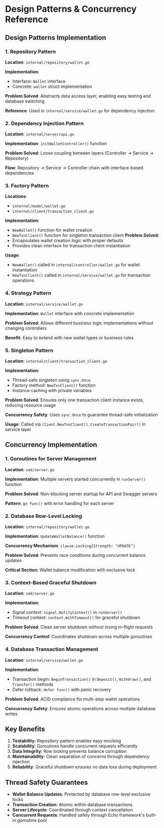 # Design Patterns & Concurrency Reference

## Design Patterns Implementation

### 1. Repository Pattern
**Location**: `internal/repository/wallet.go`

**Implementation**:
- Interface: `Wallet` interface
- Concrete: `wallet` struct implementation

**Problem Solved**:
Abstracts data access layer, enabling easy testing and database switching

**Reference**: Used in `internal/service/wallet.go` for dependency injection

### 2. Dependency Injection Pattern
**Location**: `internal/server/api.go`

**Implementation**:
`initWalletController()` function

**Problem Solved**:
Loose coupling between layers (Controller → Service → Repository)

**Flow**: Repository → Service → Controller chain with interface-based dependencies

### 3. Factory Pattern
**Locations**: 
- `internal/model/wallet.go`
- `internal/client/transaction_client.go`

**Implementation**:
- `NewWallet()` function for wallet creation
- `NewTxnClient()` function for singleton transaction client
**Problem Solved**:
- Encapsulates wallet creation logic with proper defaults
- Provides clean interface for transaction client instantiation

**Usage**: 
- `NewWallet()` called in `internal/controller/wallet.go` for wallet instantiation
- `NewTxnClient()` called in `internal/service/wallet.go` for transaction operations

### 4. Strategy Pattern
**Location**: `internal/service/wallet.go`

**Implementation**:
`Wallet` interface with concrete implementation

**Problem Solved**:
Allows different business logic implementations without changing controllers

**Benefit**: Easy to extend with new wallet types or business rules

### 5. Singleton Pattern
**Location**: `internal/client/transaction_client.go`

**Implementation**:
- Thread-safe singleton using `sync.Once`
- Factory method: `NewTxnClient()` function
- Instance caching with private variables

**Problem Solved**:
Ensures only one transaction client instance exists, reducing resource usage

**Concurrency Safety**: Uses `sync.Once` to guarantee thread-safe initialization

**Usage**: Called via `client.NewTxnClient().CreateTransactionPair()` in service layer

## Concurrency Implementation

### 1. Goroutines for Server Management
**Location**: `cmd/server.go`

**Implementation**:
Multiple servers started concurrently in `runServer()` function

**Problem Solved**:
Non-blocking server startup for API and Swagger servers

**Pattern**: `go func()` with error handling for each server

### 2. Database Row-Level Locking
**Location**: `internal/repository/wallet.go`

**Implementation**:
`UpdateWalletBalance()` function

**Concurrency Mechanism**:
`clause.Locking{Strength: "UPDATE"}`

**Problem Solved**:
Prevents race conditions during concurrent balance updates

**Critical Section**: Wallet balance modification with exclusive lock

### 3. Context-Based Graceful Shutdown
**Location**: `cmd/server.go`

**Implementation**:
- Signal context: `signal.NotifyContext()` in `runServer()`
- Timeout context: `context.WithTimeout()` for graceful shutdown

**Problem Solved**:
Clean server shutdown without losing in-flight requests

**Concurrency Control**: Coordinates shutdown across multiple goroutines

### 4. Database Transaction Management
**Location**: `internal/service/wallet.go`

**Implementation**:
- Transaction begin: `BeginTransaction()` in `Deposit()`, `Withdraw()`, and `Transfer()` methods
- Defer rollback: `defer func()` with panic recovery

**Problem Solved**:
ACID compliance for multi-step wallet operations

**Concurrency Safety**: Ensures atomic operations across multiple database writes

## Key Benefits

1. **Testability**: Repository pattern enables easy mocking
2. **Scalability**: Goroutines handle concurrent requests efficiently
3. **Data Integrity**: Row locking prevents balance corruption
4. **Maintainability**: Clean separation of concerns through dependency injection
5. **Reliability**: Graceful shutdown ensures no data loss during deployment

## Thread Safety Guarantees

- **Wallet Balance Updates**: Protected by database row-level exclusive locks
- **Transaction Creation**: Atomic within database transactions
- **Server Lifecycle**: Coordinated through context cancellation
- **Concurrent Requests**: Handled safely through Echo framework's built-in goroutine pool